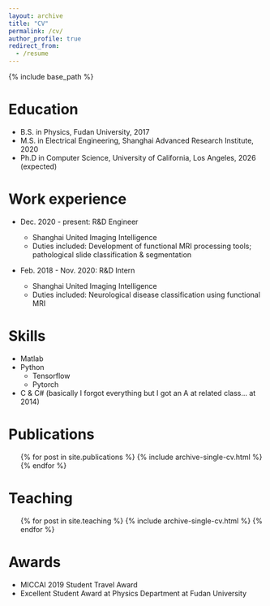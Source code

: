 ```yaml
---
layout: archive
title: "CV"
permalink: /cv/
author_profile: true
redirect_from:
  - /resume
---
```


{% include base_path %}

Education
======
* B.S. in Physics, Fudan University, 2017
* M.S. in Electrical Engineering, Shanghai Advanced Research Institute, 2020
* Ph.D in Computer Science, University of California, Los Angeles, 2026 (expected)

Work experience
======
* Dec. 2020 - present: R&D Engineer
  * Shanghai United Imaging Intelligence
  * Duties included: Development of functional MRI processing tools; pathological slide classification & segmentation

* Feb. 2018 - Nov. 2020: R&D Intern
  * Shanghai United Imaging Intelligence
  * Duties included: Neurological disease classification using functional MRI
  
Skills
======
* Matlab
* Python
  * Tensorflow
  * Pytorch
* C & C# (basically I forgot everything but I got an A at related class... at 2014)

Publications
======
  <ul>{% for post in site.publications %}
    {% include archive-single-cv.html %}
  {% endfor %}</ul>
  
Teaching
======
  <ul>{% for post in site.teaching %}
    {% include archive-single-cv.html %}
  {% endfor %}</ul>
  
Awards
======
* MICCAI 2019 Student Travel Award
* Excellent Student Award at Physics Department at Fudan University
